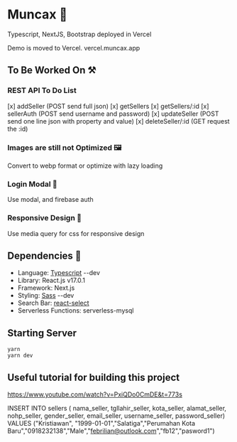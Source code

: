 # Muncax 🗻

Typescript, NextJS, Bootstrap deployed in Vercel

Demo is moved to Vercel. vercel.muncax.app

## To Be Worked On ⚒

### REST API To Do List

[x] addSeller (POST send full json)
[x] getSellers
[x] getSellers/:id
[x] sellerAuth (POST send username and password)
[x] updateSeller (POST send one line json with property and value)
[x] deleteSeller/:id (GET request the :id)

### Images are still not Optimized 🖼

Convert to webp format or optimize with lazy loading

### Login Modal 🔑

Use modal, and firebase auth

### Responsive Design 🎈

Use media query for css for responsive design

## Dependencies 🎃

- Language: [Typescript](https://www.typescriptlang.org/) --dev
- Library: React.js v17.0.1
- Framework: Next.js
- Styling: [Sass](https://sass-lang.com/) --dev
- Search Bar: [react-select](https://react-select.com)
- Serverless Functions: serverless-mysql

## Starting Server

```
yarn
yarn dev
```

## Useful tutorial for building this project

https://www.youtube.com/watch?v=PxiQDo0CmDE&t=773s


INSERT INTO sellers ( nama_seller, tgllahir_seller, kota_seller, alamat_seller, nohp_seller, gender_seller, email_seller, username_seller, password_seller)
  VALUES ("Kristiawan", "1999-01-01","Salatiga","Perumahan Kota Baru","0918232138","Male","febrilian@outlook.com","fb12","pasword1")